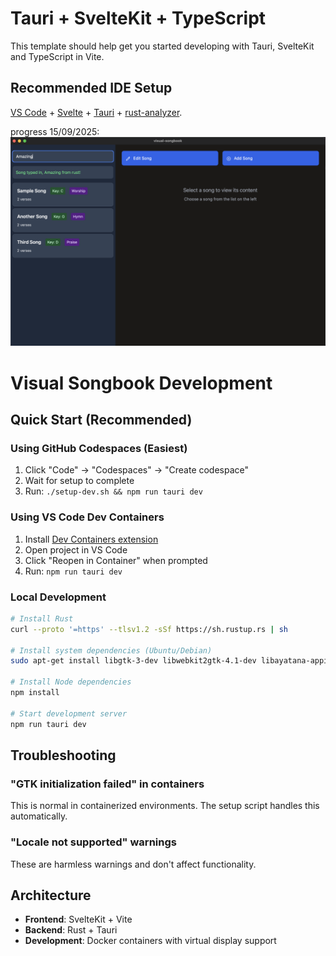 # Tauri + SvelteKit + TypeScript

This template should help get you started developing with Tauri, SvelteKit and TypeScript in Vite.

## Recommended IDE Setup

[VS Code](https://code.visualstudio.com/) + [Svelte](https://marketplace.visualstudio.com/items?itemName=svelte.svelte-vscode) + [Tauri](https://marketplace.visualstudio.com/items?itemName=tauri-apps.tauri-vscode) + [rust-analyzer](https://marketplace.visualstudio.com/items?itemName=rust-lang.rust-analyzer).

progress
15/09/2025: ![Alt text](./progress_screenshots/CleanShot%202025-09-19%20at%2017.59.21@2x.png)

# Visual Songbook Development

## Quick Start (Recommended)

### Using GitHub Codespaces (Easiest)

1. Click "Code" → "Codespaces" → "Create codespace"
2. Wait for setup to complete
3. Run: `./setup-dev.sh && npm run tauri dev`

### Using VS Code Dev Containers

1. Install [Dev Containers extension](https://marketplace.visualstudio.com/items?itemName=ms-vscode-remote.remote-containers)
2. Open project in VS Code
3. Click "Reopen in Container" when prompted
4. Run: `npm run tauri dev`

### Local Development

```bash
# Install Rust
curl --proto '=https' --tlsv1.2 -sSf https://sh.rustup.rs | sh

# Install system dependencies (Ubuntu/Debian)
sudo apt-get install libgtk-3-dev libwebkit2gtk-4.1-dev libayatana-appindicator3-dev librsvg2-dev

# Install Node dependencies
npm install

# Start development server
npm run tauri dev
```

## Troubleshooting

### "GTK initialization failed" in containers

This is normal in containerized environments. The setup script handles this automatically.

### "Locale not supported" warnings

These are harmless warnings and don't affect functionality.

## Architecture

- **Frontend**: SvelteKit + Vite
- **Backend**: Rust + Tauri
- **Development**: Docker containers with virtual display support
